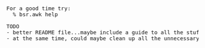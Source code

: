 <pre>


For a good time try:
  % bsr.awk help

TODO
- better README file...maybe include a guide to all the stuff in the bin directory
- at the same time, could maybe clean up all the unnecessary cruft...



</pre>